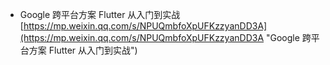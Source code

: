 - Google 跨平台方案 Flutter 从入门到实战<br>[https://mp.weixin.qq.com/s/NPUQmbfoXpUFKzzyanDD3A](https://mp.weixin.qq.com/s/NPUQmbfoXpUFKzzyanDD3A "Google 跨平台方案 Flutter 从入门到实战")